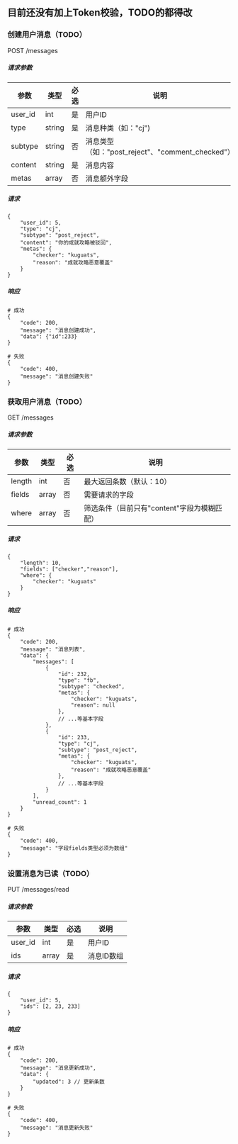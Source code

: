 ## 目前还没有加上Token校验，TODO的都得改

### 创建用户消息（TODO）
POST /messages

##### 请求参数

参数 | 类型 | 必选 | 说明
---|---|---|---
user_id | int | 是 | 用户ID
type | string | 是 | 消息种类（如："cj")
subtype | string | 否 | 消息类型（如："post_reject"、"comment_checked"）
content | string | 是 | 消息内容
metas | array | 否 | 消息额外字段

##### 请求

```
{
    "user_id": 5,
    "type": "cj",
    "subtype": "post_reject",
    "content": "你的成就攻略被驳回",
    "metas": {
        "checker": "kuguats",
        "reason": "成就攻略恶意覆盖"
    }
}
```

##### 响应

```
# 成功
{
    "code": 200,
    "message": "消息创建成功",
    "data": {"id":233}
}

# 失败
{
    "code": 400,
    "message": "消息创建失败"
}
```

### 获取用户消息（TODO）
GET /messages

##### 请求参数

参数 | 类型 | 必选 | 说明
---|---|---|---
length | int | 否 | 最大返回条数（默认：10）
fields | array | 否 | 需要请求的字段
where | array | 否 | 筛选条件（目前只有"content"字段为模糊匹配）

##### 请求

```
{
    "length": 10,
    "fields": ["checker","reason"],
    "where": {
        "checker": "kuguats"
    }
}
```

##### 响应

```
# 成功
{
    "code": 200,
    "message": "消息列表",
    "data": {
        "messages": [
            {
                "id": 232, 
                "type": "fb", 
                "subtype": "checked",
                "metas": {
                    "checker": "kuguats", 
                    "reason": null
                }, 
                // ...等基本字段
            },
            {
                "id": 233, 
                "type": "cj", 
                "subtype": "post_reject",
                "metas": {
                    "checker": "kuguats", 
                    "reason": "成就攻略恶意覆盖"
                }, 
                // ...等基本字段
            }
        ],
        "unread_count": 1
    }
}

# 失败
{
    "code": 400,
    "message": "字段fields类型必须为数组"
}
```

### 设置消息为已读（TODO）
PUT /messages/read

##### 请求参数

参数 | 类型 | 必选 | 说明
---|---|---|---
user_id | int | 是 | 用户ID
ids | array | 是 | 消息ID数组

##### 请求

```
{
    "user_id": 5,
    "ids": [2, 23, 233]
}
```

##### 响应

```
# 成功
{
    "code": 200,
    "message": "消息更新成功",
    "data": {
        "updated": 3 // 更新条数
    }
}

# 失败
{
    "code": 400,
    "message": "消息更新失败"
}
```